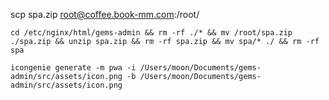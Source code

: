 scp spa.zip root@coffee.book-mm.com:/root/

```
cd /etc/nginx/html/gems-admin && rm -rf ./* && mv /root/spa.zip ./spa.zip && unzip spa.zip && rm -rf spa.zip && mv spa/* ./ && rm -rf spa
```

`icongenie generate -m pwa -i /Users/moon/Documents/gems-admin/src/assets/icon.png -b /Users/moon/Documents/gems-admin/src/assets/icon.png`
